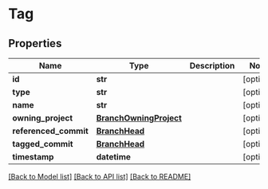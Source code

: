 # Tag

## Properties
Name | Type | Description | Notes
------------ | ------------- | ------------- | -------------
**id** | **str** |  | [optional] 
**type** | **str** |  | [optional] 
**name** | **str** |  | [optional] 
**owning_project** | [**BranchOwningProject**](BranchOwningProject.md) |  | [optional] 
**referenced_commit** | [**BranchHead**](BranchHead.md) |  | [optional] 
**tagged_commit** | [**BranchHead**](BranchHead.md) |  | [optional] 
**timestamp** | **datetime** |  | [optional] 

[[Back to Model list]](../README.md#documentation-for-models) [[Back to API list]](../README.md#documentation-for-api-endpoints) [[Back to README]](../README.md)


